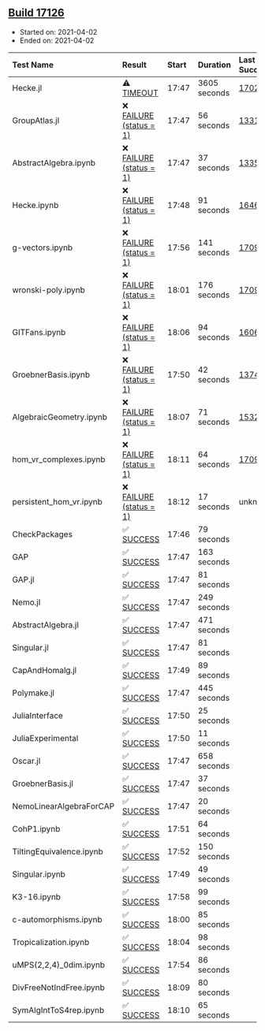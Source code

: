 ## [Build 17126](https://oscarci.mathematik.uni-kl.de/job/oscar/17126/)

* Started on: 2021-04-02
* Ended on: 2021-04-02

| Test Name    | Result | Start | Duration | Last Success | First Failure |
|:-------------|:-------|:------|:---------|:-------------|:--------------|
| Hecke.jl | ⚠ [TIMEOUT](https://oscarci.mathematik.uni-kl.de/job/oscar/17126/artifact/logs/build-17126/Hecke.jl.log) | 17:47 | 3605 seconds | [17022](https://oscarci.mathematik.uni-kl.de/job/oscar/17022/) | [17023](https://oscarci.mathematik.uni-kl.de/job/oscar/17023/) |
| GroupAtlas.jl | ❌ [FAILURE (status = 1)](https://oscarci.mathematik.uni-kl.de/job/oscar/17126/artifact/logs/build-17126/GroupAtlas.jl.log) | 17:47 | 56 seconds | [13311](https://oscarci.mathematik.uni-kl.de/job/oscar/13311/) | [13312](https://oscarci.mathematik.uni-kl.de/job/oscar/13312/) |
| AbstractAlgebra.ipynb | ❌ [FAILURE (status = 1)](https://oscarci.mathematik.uni-kl.de/job/oscar/17126/artifact/logs/build-17126/AbstractAlgebra.ipynb.log) | 17:47 | 37 seconds | [13355](https://oscarci.mathematik.uni-kl.de/job/oscar/13355/) | [13356](https://oscarci.mathematik.uni-kl.de/job/oscar/13356/) |
| Hecke.ipynb | ❌ [FAILURE (status = 1)](https://oscarci.mathematik.uni-kl.de/job/oscar/17126/artifact/logs/build-17126/Hecke.ipynb.log) | 17:48 | 91 seconds | [16463](https://oscarci.mathematik.uni-kl.de/job/oscar/16463/) | [16464](https://oscarci.mathematik.uni-kl.de/job/oscar/16464/) |
| g-vectors.ipynb | ❌ [FAILURE (status = 1)](https://oscarci.mathematik.uni-kl.de/job/oscar/17126/artifact/logs/build-17126/g-vectors.ipynb.log) | 17:56 | 141 seconds | [17099](https://oscarci.mathematik.uni-kl.de/job/oscar/17099/) | [17100](https://oscarci.mathematik.uni-kl.de/job/oscar/17100/) |
| wronski-poly.ipynb | ❌ [FAILURE (status = 1)](https://oscarci.mathematik.uni-kl.de/job/oscar/17126/artifact/logs/build-17126/wronski-poly.ipynb.log) | 18:01 | 176 seconds | [17098](https://oscarci.mathematik.uni-kl.de/job/oscar/17098/) | [17099](https://oscarci.mathematik.uni-kl.de/job/oscar/17099/) |
| GITFans.ipynb | ❌ [FAILURE (status = 1)](https://oscarci.mathematik.uni-kl.de/job/oscar/17126/artifact/logs/build-17126/GITFans.ipynb.log) | 18:06 | 94 seconds | [16068](https://oscarci.mathematik.uni-kl.de/job/oscar/16068/) | [16069](https://oscarci.mathematik.uni-kl.de/job/oscar/16069/) |
| GroebnerBasis.ipynb | ❌ [FAILURE (status = 1)](https://oscarci.mathematik.uni-kl.de/job/oscar/17126/artifact/logs/build-17126/GroebnerBasis.ipynb.log) | 17:50 | 42 seconds | [13748](https://oscarci.mathematik.uni-kl.de/job/oscar/13748/) | [13749](https://oscarci.mathematik.uni-kl.de/job/oscar/13749/) |
| AlgebraicGeometry.ipynb | ❌ [FAILURE (status = 1)](https://oscarci.mathematik.uni-kl.de/job/oscar/17126/artifact/logs/build-17126/AlgebraicGeometry.ipynb.log) | 18:07 | 71 seconds | [15322](https://oscarci.mathematik.uni-kl.de/job/oscar/15322/) | [15323](https://oscarci.mathematik.uni-kl.de/job/oscar/15323/) |
| hom_vr_complexes.ipynb | ❌ [FAILURE (status = 1)](https://oscarci.mathematik.uni-kl.de/job/oscar/17126/artifact/logs/build-17126/hom_vr_complexes.ipynb.log) | 18:11 | 64 seconds | [17099](https://oscarci.mathematik.uni-kl.de/job/oscar/17099/) | [17100](https://oscarci.mathematik.uni-kl.de/job/oscar/17100/) |
| persistent_hom_vr.ipynb | ❌ [FAILURE (status = 1)](https://oscarci.mathematik.uni-kl.de/job/oscar/17126/artifact/logs/build-17126/persistent_hom_vr.ipynb.log) | 18:12 | 17 seconds | unknown | unknown |
| CheckPackages | ✅ [SUCCESS](https://oscarci.mathematik.uni-kl.de/job/oscar/17126/artifact/logs/build-17126/CheckPackages.log) | 17:46 | 79 seconds |  |  |
| GAP | ✅ [SUCCESS](https://oscarci.mathematik.uni-kl.de/job/oscar/17126/artifact/logs/build-17126/GAP.log) | 17:47 | 163 seconds |  |  |
| GAP.jl | ✅ [SUCCESS](https://oscarci.mathematik.uni-kl.de/job/oscar/17126/artifact/logs/build-17126/GAP.jl.log) | 17:47 | 81 seconds |  |  |
| Nemo.jl | ✅ [SUCCESS](https://oscarci.mathematik.uni-kl.de/job/oscar/17126/artifact/logs/build-17126/Nemo.jl.log) | 17:47 | 249 seconds |  |  |
| AbstractAlgebra.jl | ✅ [SUCCESS](https://oscarci.mathematik.uni-kl.de/job/oscar/17126/artifact/logs/build-17126/AbstractAlgebra.jl.log) | 17:47 | 471 seconds |  |  |
| Singular.jl | ✅ [SUCCESS](https://oscarci.mathematik.uni-kl.de/job/oscar/17126/artifact/logs/build-17126/Singular.jl.log) | 17:47 | 81 seconds |  |  |
| CapAndHomalg.jl | ✅ [SUCCESS](https://oscarci.mathematik.uni-kl.de/job/oscar/17126/artifact/logs/build-17126/CapAndHomalg.jl.log) | 17:49 | 89 seconds |  |  |
| Polymake.jl | ✅ [SUCCESS](https://oscarci.mathematik.uni-kl.de/job/oscar/17126/artifact/logs/build-17126/Polymake.jl.log) | 17:47 | 445 seconds |  |  |
| JuliaInterface | ✅ [SUCCESS](https://oscarci.mathematik.uni-kl.de/job/oscar/17126/artifact/logs/build-17126/JuliaInterface.log) | 17:50 | 25 seconds |  |  |
| JuliaExperimental | ✅ [SUCCESS](https://oscarci.mathematik.uni-kl.de/job/oscar/17126/artifact/logs/build-17126/JuliaExperimental.log) | 17:50 | 11 seconds |  |  |
| Oscar.jl | ✅ [SUCCESS](https://oscarci.mathematik.uni-kl.de/job/oscar/17126/artifact/logs/build-17126/Oscar.jl.log) | 17:47 | 658 seconds |  |  |
| GroebnerBasis.jl | ✅ [SUCCESS](https://oscarci.mathematik.uni-kl.de/job/oscar/17126/artifact/logs/build-17126/GroebnerBasis.jl.log) | 17:47 | 37 seconds |  |  |
| NemoLinearAlgebraForCAP | ✅ [SUCCESS](https://oscarci.mathematik.uni-kl.de/job/oscar/17126/artifact/logs/build-17126/NemoLinearAlgebraForCAP.log) | 17:47 | 20 seconds |  |  |
| CohP1.ipynb | ✅ [SUCCESS](https://oscarci.mathematik.uni-kl.de/job/oscar/17126/artifact/logs/build-17126/CohP1.ipynb.log) | 17:51 | 64 seconds |  |  |
| TiltingEquivalence.ipynb | ✅ [SUCCESS](https://oscarci.mathematik.uni-kl.de/job/oscar/17126/artifact/logs/build-17126/TiltingEquivalence.ipynb.log) | 17:52 | 150 seconds |  |  |
| Singular.ipynb | ✅ [SUCCESS](https://oscarci.mathematik.uni-kl.de/job/oscar/17126/artifact/logs/build-17126/Singular.ipynb.log) | 17:49 | 49 seconds |  |  |
| K3-16.ipynb | ✅ [SUCCESS](https://oscarci.mathematik.uni-kl.de/job/oscar/17126/artifact/logs/build-17126/K3-16.ipynb.log) | 17:58 | 99 seconds |  |  |
| c-automorphisms.ipynb | ✅ [SUCCESS](https://oscarci.mathematik.uni-kl.de/job/oscar/17126/artifact/logs/build-17126/c-automorphisms.ipynb.log) | 18:00 | 85 seconds |  |  |
| Tropicalization.ipynb | ✅ [SUCCESS](https://oscarci.mathematik.uni-kl.de/job/oscar/17126/artifact/logs/build-17126/Tropicalization.ipynb.log) | 18:04 | 98 seconds |  |  |
| uMPS(2,2,4)_0dim.ipynb | ✅ [SUCCESS](https://oscarci.mathematik.uni-kl.de/job/oscar/17126/artifact/logs/build-17126/uMPS-2-2-4-_0dim.ipynb.log) | 17:54 | 86 seconds |  |  |
| DivFreeNotIndFree.ipynb | ✅ [SUCCESS](https://oscarci.mathematik.uni-kl.de/job/oscar/17126/artifact/logs/build-17126/DivFreeNotIndFree.ipynb.log) | 18:09 | 80 seconds |  |  |
| SymAlgIntToS4rep.ipynb | ✅ [SUCCESS](https://oscarci.mathematik.uni-kl.de/job/oscar/17126/artifact/logs/build-17126/SymAlgIntToS4rep.ipynb.log) | 18:10 | 65 seconds |  |  |
